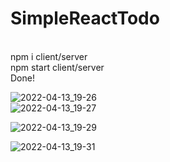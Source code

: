 # SimpleReactTodo
<br>
npm i client/server
<br>
npm start client/server
<br>
Done!

![2022-04-13_19-26](https://user-images.githubusercontent.com/95096983/163256204-0122ea02-38ac-482f-98e3-97bdf4b82250.png)
<br>
![2022-04-13_19-27](https://user-images.githubusercontent.com/95096983/163256220-64737879-dd6d-43f0-a8f2-f0b86cf7bbc4.png)
<br>

![2022-04-13_19-29](https://user-images.githubusercontent.com/95096983/163256257-e6f2c4ef-ffdb-4f08-a09e-2f969f386333.png)
<br>

![2022-04-13_19-31](https://user-images.githubusercontent.com/95096983/163256260-0d076d93-1325-48d9-9d69-293b5aff2a1e.png)
<br>
